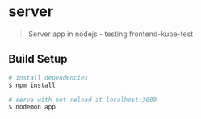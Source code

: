 # server

> Server app in nodejs - testing frontend-kube-test

## Build Setup

``` bash
# install dependencies
$ npm install

# serve with hot reload at localhost:3000
$ nodemon app



